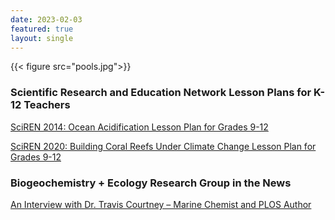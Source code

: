 ```yaml
---
date: 2023-02-03
featured: true
layout: single
---
```


{{< figure src="pools.jpg">}}

### Scientific Research and Education Network Lesson Plans for K-12 Teachers

<a href="./TravisCourtney_SciREN_OA_LessonPlan.pdf" download>SciREN 2014: Ocean Acidification Lesson Plan for Grades 9-12</a>

<a href="./TravisCourtney_SciREN_CoralReefDisturbances.pdf" download>SciREN 2020: Building Coral Reefs Under Climate Change Lesson Plan for Grades 9-12
</a>

### Biogeochemistry + Ecology Research Group in the News
[An Interview with Dr. Travis Courtney – Marine Chemist and PLOS Author](https://everyone.plos.org/2022/01/27/an-interview-with-dr-travis-courtney-marine-chemist-and-plos-author/)